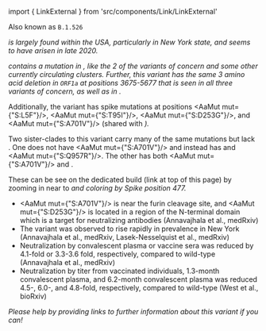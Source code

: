 import { LinkExternal } from 'src/components/Link/LinkExternal'

Also known as `B.1.526`

<Var name="20C/S:484K"/> is largely found within the USA, particularly in New York state, and seems to have arisen in late 2020. 
<br/>

<Var name="20C/S:484K" prefix=""/> contains a mutation in <Mut name="S:E484"/>, like the 2 of the variants of concern and some other currently circulating clusters. Further, this variant has the same 3 amino acid deletion in `ORF1a` at positions 3675-5677 that is seen in all three variants of concern, as well as in <Var name="20A/S:484K"/>.
<br/>

Additionally, the variant has spike mutations at positions <AaMut mut={"S:L5F"}/>, <AaMut mut={"S:T95I"}/>, <AaMut mut={"S:D253G"}/>, and <AaMut mut={"S:A701V"}/> (shared with <Var name="20H/501Y.V2"/>).

Two sister-clades to this variant carry many of the same mutations but lack <Mut name="S:E484"/>. One does not have <AaMut mut={"S:A701V"}/> and instead has <Mut name="S:S477"/> and <AaMut mut={"S:Q957R"}/>. The other has both <AaMut mut={"S:A701V"}/> and <Mut name="S:S477"/>.

These can be see on the dedicated build (link at top of this page) by zooming in near to <Var name="20A/S:484K" prefix=""/> and coloring by Spike position 477.

- <AaMut mut={"S:A701V"}/> is near the furin cleavage site, and <AaMut mut={"S:D253G"}/> is located in a region of the N-terminal domain which is a target for neutralizing antibodies (<LinkExternal href="https://www.medrxiv.org/content/10.1101/2021.02.23.21252259v2">Annavajhala et al., medRxiv</LinkExternal>)
- The variant was observed to rise rapidly in prevalence in New York (<LinkExternal href="https://www.medrxiv.org/content/10.1101/2021.02.23.21252259v2">Annavajhala et al., medRxiv</LinkExternal>, <LinkExternal href="https://www.medrxiv.org/content/10.1101/2021.02.26.21251868v1">Lasek-Nesselquist et al., medRxiv</LinkExternal>)
- Neutralization by convalescent plasma or vaccine sera was reduced by 4.1-fold or 3.3-3.6 fold, respectively, compared to wild-type (<LinkExternal href="https://www.medrxiv.org/content/10.1101/2021.02.23.21252259v2">Annavajhala et al., medRxiv</LinkExternal>)
- Neutralization by titer from vaccinated individuals, 1.3-month convalescent plasma, and 6.2-month convalescent plasma was reduced 4.5-, 6.0-, and 4.8-fold, respectively, compared to wild-type (<LinkExternal href="https://www.biorxiv.org/content/10.1101/2021.02.14.431043v3">West et al., bioRxiv</LinkExternal>)


_Please help by providing links to further information about this variant if you can!_